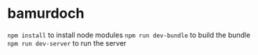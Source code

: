 # bamurdoch

`npm install` to install node modules
`npm run dev-bundle` to build the bundle
`npm run dev-server` to run the server